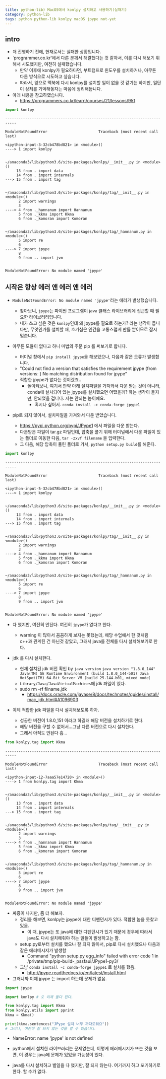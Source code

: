 ```yaml
---
title: python-lib) MacOS에서 konlpy 설치하고 사용하기(실패기)
category: python-lib
tags: python python-lib konlpy macOS jpype not-yet
---
```


## intro

- 더 진행하기 전에, 현재로서는 실패한 상황입니다.
- 'programmer.co.kr'에서 다른 분께서 해결했다는 것 같아서, 이를 다시 해보기 위해서 시도했지만, 여전히 실패했습니다. 
    - 만약 이후에 konlpy가 필요하다면, 부트캠프로 윈도우를 설치하거나, 아무튼 다른 방식으로 시도하고 싶습니다.
    - 따라서, 앞으로 맥북에 다시 konlpy를 설치할 일이 없을 것 같기는 하지만, 일단 이 상처를 기억해놓자는 마음에 정리해둡니다. 
- 아래 내용을 참고하였습니다. 
    - https://programmers.co.kr/learn/courses/21/lessons/951



```python
import konlpy
```


    ---------------------------------------------------------------------------

    ModuleNotFoundError                       Traceback (most recent call last)

    <ipython-input-3-32cb478bd821> in <module>()
    ----> 1 import konlpy
    

    ~/anaconda3/lib/python3.6/site-packages/konlpy/__init__.py in <module>()
         13 from . import data
         14 from . import internals
    ---> 15 from . import tag
    

    ~/anaconda3/lib/python3.6/site-packages/konlpy/tag/__init__.py in <module>()
          2 import warnings
          3 
    ----> 4 from ._hannanum import Hannanum
          5 from ._kkma import Kkma
          6 from ._komoran import Komoran


    ~/anaconda3/lib/python3.6/site-packages/konlpy/tag/_hannanum.py in <module>()
          5 import re
          6 
    ----> 7 import jpype
          8 
          9 from .. import jvm


    ModuleNotFoundError: No module named 'jpype'


## 시작은 항상 에러 앤 에러 앤 에러 

- `ModuleNotFoundError: No module named 'jpype'`라는 에러가 발생했습니다. 
    - 찾아보니, `jpype`는 파이썬 프로그램이 java 클래스 라이브러리에 접근할 때 필요한 라이브러리입니다. 
    - 내가 쓰고 싶은 것은 `konlpy`인데 왜 jpype를 필요로 하는가? 라는 생각이 듭니다만, 무엇인가를 설치할 때, 호기심은 인간을 고통스럽게 만들 뿐이므로 잠시 멈춥니다. 
    
- 아무튼 모듈이 없다고 하니 마법의 주문 pip 를 써보기로 합니다. 
    - 터미널 창에서 `pip install jpype`을 해보았으나, 다음과 같은 오류가 발생합니다. 
    - "Could not find a version that satisfies the requirement jpype (from versions: ) No matching distribution found for jpype"
    - 적합한 jpype가 없다는 것이겠죠..
        - 돌이켜보니, 여기서 만약 아래 설치파일을 가져와서 다운 받는 것이 아니라, conda에 설치되어 있는 jpype를 설치했으면 어땠을까? 하는 생각이 들지만, 안되었을 겁니다. 저는 안되는 놈이에요. 
            - 혹시나 싶어서. `conda install -c conda-forge jpype1`

- pip로 되지 않아서, 설치파일을 가져와서 다운 받았습니다. 
    - https://pypi.python.org/pypi/JPype1 에서 파일을 다운 받는다. 
    - 다운받은 파일이 tar.gz 파일인데, 압축을 풀기 위해 터미널에서 다운 파일이 있는 폴더로 이동한 다음, `tar -zxvf filename` 을 입력한다. 
    - 그 다음, 해당 압축이 풀린 폴더로 가서, `python setup.py build`를 해준다.


```python
import konlpy
```


    ---------------------------------------------------------------------------

    ModuleNotFoundError                       Traceback (most recent call last)

    <ipython-input-5-32cb478bd821> in <module>()
    ----> 1 import konlpy
    

    ~/anaconda3/lib/python3.6/site-packages/konlpy/__init__.py in <module>()
         13 from . import data
         14 from . import internals
    ---> 15 from . import tag
    

    ~/anaconda3/lib/python3.6/site-packages/konlpy/tag/__init__.py in <module>()
          2 import warnings
          3 
    ----> 4 from ._hannanum import Hannanum
          5 from ._kkma import Kkma
          6 from ._komoran import Komoran


    ~/anaconda3/lib/python3.6/site-packages/konlpy/tag/_hannanum.py in <module>()
          5 import re
          6 
    ----> 7 import jpype
          8 
          9 from .. import jvm


    ModuleNotFoundError: No module named 'jpype'


- 다 했지만, 여전히 안된다. 여전히 `jpype`가 없다고 한다. 
    - warning 이 많아서 꼼꼼하게 보지는 못했는데, 해당 수업에서 한 것처럼 c++과 관계된 건 아닌것 같았고, 그래서 java를 전체를 다시 설치해보기로 한다. 

- jdk 를 다시 설치한다.
    - 현재 설치된 jdk 버전 확인 by `java version`
        `
        java version "1.8.0_144"
        Java(TM) SE Runtime Environment (build 1.8.0_144-b01)
        Java HotSpot(TM) 64-Bit Server VM (build 25.144-b01, mixed mode)
        `
    - `Library/Java/JavaVirtualMachines`에 jdk 파일이 있다. 
    - sudo rm -rf filname.jdk
        - https://docs.oracle.com/javase/8/docs/technotes/guides/install/mac_jdk.html#A1096903
- 이제 적합한 jdk 파일을 다시 설치해보도록 하자. 
    - 성공한 버전이 1.8.0_151 이라고 하길래 해당 버전을 설치하기로 한다. 
    - 해당 버전을 구할 수 없어서...그냥 다른 버전으로 다시 설치한다. 
    - 그래서 아직도 안된다 흠...


```python
from konlpy.tag import Kkma
```


    ---------------------------------------------------------------------------

    ModuleNotFoundError                       Traceback (most recent call last)

    <ipython-input-12-7aaa57e14720> in <module>()
    ----> 1 from konlpy.tag import Kkma
    

    ~/anaconda3/lib/python3.6/site-packages/konlpy/__init__.py in <module>()
         13 from . import data
         14 from . import internals
    ---> 15 from . import tag
    

    ~/anaconda3/lib/python3.6/site-packages/konlpy/tag/__init__.py in <module>()
          2 import warnings
          3 
    ----> 4 from ._hannanum import Hannanum
          5 from ._kkma import Kkma
          6 from ._komoran import Komoran


    ~/anaconda3/lib/python3.6/site-packages/konlpy/tag/_hannanum.py in <module>()
          5 import re
          6 
    ----> 7 import jpype
          8 
          9 from .. import jvm


    ModuleNotFoundError: No module named 'jpype'


- 짜증이 나지만, 좀 더 해보자. 
    - 정리를 해보면, konlpy는 jpype에 대한 디펜던시가 있다. 적합한 놈을 못찾고 있음. 
        - 이 때, jpype는 또 java에 대한 디펜던시가 있기 때문에 경우에 따라서 java도 다시 설치해줘야 하는 일들이 발생하고는 함.
    - setup.py로부터 설치를 했으나 잘 되지 않아서, pip로 다시 설치했으나 다음과 같은 에러메시지가 발생함
        - Command "python setup.py egg_info" failed with error code 1 in /private/tmp/pip-build-_pssfaui/JPype1-py3/
    - 그냥 `conda install -c conda-forge jpype1` 로 설치를 했음. 
        - http://jpype.readthedocs.io/en/latest/install.html
- 그러니까 이제 jpype 는 import 하는데 문제가 없음. 


```python
import jpype
```


```python
import konlpy # 오 이제 둘다 된다. 
```


```python
from konlpy.tag import Kkma
from konlpy.utils import pprint
kkma = Kkma()

print(kkma.sentences("JPype 설치 너무 까다로워요"))
# 그러나, 여전히 잘 되지 않는 것을 알 수 있습니다. 
```

- NameError: name 'jpype' is not defined

- python에서 설치한 라이브러리는 문제없는데, 이렇게 에러메시지가 뜨는 것을 보면, 이 경우는 java에 문제가 있었을 가능성이 있다. 

- java를 다시 설치하고 별일을 다 했지만, 잘 되지 않는다. 여기까지 하고 포기하기로 한다. 할 수가 없다. 
